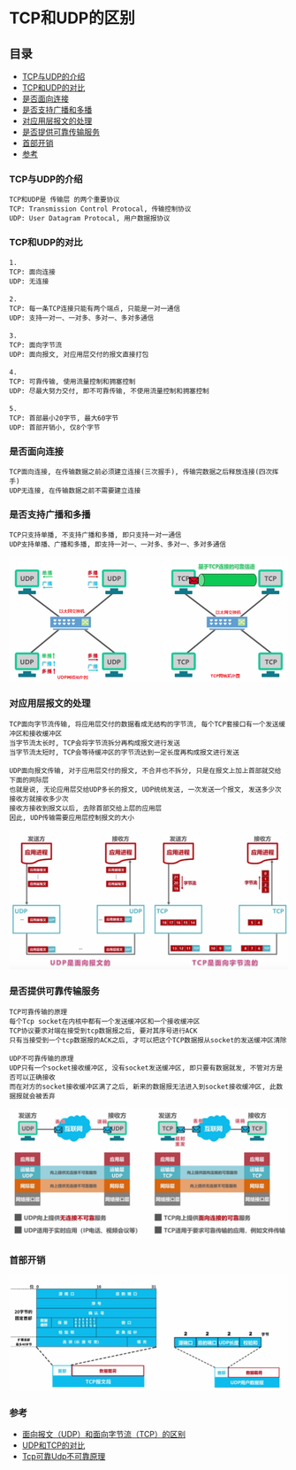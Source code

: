 # TCP和UDP的区别

## 目录
- [TCP与UDP的介绍](#TCP与UDP的介绍)
- [TCP和UDP的对比](#TCP和UDP的对比)
- [是否面向连接](#是否面向连接)
- [是否支持广播和多播](#是否支持广播和多播)
- [对应用层报文的处理](#对应用层报文的处理)
- [是否提供可靠传输服务](#是否提供可靠传输服务)
- [首部开销](#首部开销)
- [参考](#参考)

### TCP与UDP的介绍
```
TCP和UDP是 传输层 的两个重要协议
TCP: Transmission Control Protocal, 传输控制协议
UDP: User Datagram Protocal, 用户数据报协议
```

### TCP和UDP的对比
```
1. 
TCP: 面向连接
UDP: 无连接

2.
TCP: 每一条TCP连接只能有两个端点, 只能是一对一通信
UDP: 支持一对一、一对多、多对一、多对多通信

3. 
TCP: 面向字节流
UDP: 面向报文, 对应用层交付的报文直接打包

4.
TCP: 可靠传输, 使用流量控制和拥塞控制
UDP: 尽最大努力交付, 即不可靠传输, 不使用流量控制和拥塞控制

5.
TCP: 首部最小20字节, 最大60字节
UDP: 首部开销小, 仅8个字节
```

### 是否面向连接
```
TCP面向连接, 在传输数据之前必须建立连接(三次握手), 传输完数据之后释放连接(四次挥手)
UDP无连接, 在传输数据之前不需要建立连接
```

### 是否支持广播和多播
```
TCP只支持单播, 不支持广播和多播, 即只支持一对一通信
UDP支持单播、广播和多播, 即支持一对一、一对多、多对一、多对多通信
```
![tcp-udp](https://raw.githubusercontent.com/duiying/img/master/tcp-udp.png)

### 对应用层报文的处理
```
TCP面向字节流传输, 将应用层交付的数据看成无结构的字节流, 每个TCP套接口有一个发送缓冲区和接收缓冲区
当字节流太长时, TCP会将字节流拆分再构成报文进行发送
当字节流太短时, TCP会等待缓冲区的字节流达到一定长度再构成报文进行发送

UDP面向报文传输, 对于应用层交付的报文, 不合并也不拆分, 只是在报文上加上首部就交给下面的网际层
也就是说, 无论应用层交给UDP多长的报文, UDP统统发送, 一次发送一个报文, 发送多少次接收方就接收多少次
接收方接收到报文以后, 去除首部交给上层的应用层
因此, UDP传输需要应用层控制报文的大小 
``` 
![tcp-udp-data](https://raw.githubusercontent.com/duiying/img/master/tcp-udp-data.png)

### 是否提供可靠传输服务
```
TCP可靠传输的原理
每个Tcp socket在内核中都有一个发送缓冲区和一个接收缓冲区
TCP协议要求对端在接受到tcp数据报之后, 要对其序号进行ACK
只有当接受到一个tcp数据报的ACK之后, 才可以把这个TCP数据报从socket的发送缓冲区清除

UDP不可靠传输的原理
UDP只有一个socket接收缓冲区, 没有socket发送缓冲区, 即只要有数据就发, 不管对方是否可以正确接收
而在对方的socket接收缓冲区满了之后, 新来的数据报无法进入到socket接收缓冲区, 此数据报就会被丢弃
```
![tcp-udp-kekao](https://raw.githubusercontent.com/duiying/img/master/tcp-udp-kekao.png)

### 首部开销
![首部](https://raw.githubusercontent.com/duiying/img/master/首部.png)

### 参考
- [面向报文（UDP）和面向字节流（TCP）的区别](https://blog.csdn.net/liuyanfeier/article/details/52787037) 
- [UDP和TCP的对比](https://www.bilibili.com/video/av40163489)
- [Tcp可靠Udp不可靠原理](https://www.cnblogs.com/ZhenhaoYu/p/9346335.html) 
